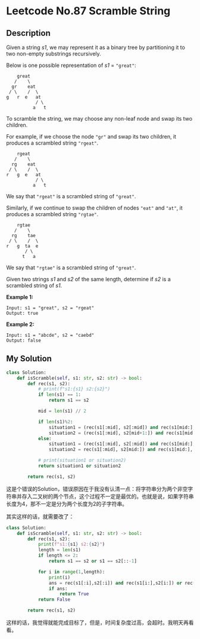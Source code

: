 # Leetcode No.87 Scramble String

## Description

Given a string *s1*, we may represent it as a binary tree by partitioning it to two non-empty substrings recursively.

Below is one possible representation of *s1* = `"great"`:

```
    great
   /    \
  gr    eat
 / \    /  \
g   r  e   at
           / \
          a   t
```

To scramble the string, we may choose any non-leaf node and swap its two children.

For example, if we choose the node `"gr"` and swap its two children, it produces a scrambled string `"rgeat"`.

```
    rgeat
   /    \
  rg    eat
 / \    /  \
r   g  e   at
           / \
          a   t
```

We say that `"rgeat"` is a scrambled string of `"great"`.

Similarly, if we continue to swap the children of nodes `"eat"` and `"at"`, it produces a scrambled string `"rgtae"`.

```
    rgtae
   /    \
  rg    tae
 / \    /  \
r   g  ta  e
       / \
      t   a
```

We say that `"rgtae"` is a scrambled string of `"great"`.

Given two strings *s1* and *s2* of the same length, determine if *s2* is a scrambled string of *s1*.

**Example 1:**

```
Input: s1 = "great", s2 = "rgeat"
Output: true
```

**Example 2:**

```
Input: s1 = "abcde", s2 = "caebd"
Output: false
```

## My Solution

```python
class Solution:
    def isScramble(self, s1: str, s2: str) -> bool:
        def rec(s1, s2):
            # print(f"s1:{s1} s2:{s2}")
            if len(s1) == 1:
                return s1 == s2

            mid = len(s1) // 2

            if len(s1)%2:
                situation1 = (rec(s1[:mid], s2[:mid]) and rec(s1[mid:], s2[mid:])) or (rec(s1[:mid+1], s2[:mid+1]) and rec(s1[mid+1:], s2[mid+1:]))
                situation2 = (rec(s1[:mid], s2[mid+1:]) and rec(s1[mid:], s2[:mid+1])) or (rec(s1[:mid+1], s2[mid:]) and rec(s1[mid+1:], s2[:mid]))
            else:
                situation1 = (rec(s1[:mid], s2[:mid]) and rec(s1[mid:], s2[mid:]))
                situation2 = rec(s1[:mid], s2[mid:]) and rec(s1[mid:], s2[:mid])

            # print(situation1 or situation2)
            return situation1 or situation2

        return rec(s1, s2)
```

这是个错误的Solution，错误原因在于我没有认清一点：将字符串分为两个非空字符串并存入二叉树的两个节点，这个过程不一定是最优的。也就是说，如果字符串长度为4，那不一定是分为两个长度为2的子字符串。

其实这样的话，就需要改了：

```python
class Solution:
    def isScramble(self, s1: str, s2: str) -> bool:
        def rec(s1, s2):
            print(f"s1:{s1} s2:{s2}")
            length = len(s1)
            if length <= 2:
                return s1 == s2 or s1 == s2[::-1]

            for i in range(1,length):
                print(i)
                ans = rec(s1[:i],s2[:i]) and rec(s1[i:],s2[i:]) or rec(s1[:i],s2[length-i:]) and rec(s1[i:],s2[:length-i])
                if ans:
                    return True
            return False

        return rec(s1, s2)
```

这样的话，我觉得就能完成目标了，但是，时间复杂度过高，会超时。我明天再看看。